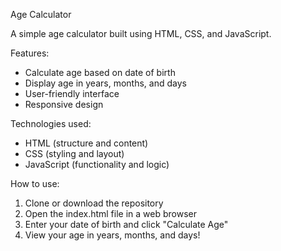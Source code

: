 Age Calculator

A simple age calculator built using HTML, CSS, and JavaScript.

Features:

- Calculate age based on date of birth
- Display age in years, months, and days
- User-friendly interface
- Responsive design

Technologies used:

- HTML (structure and content)
- CSS (styling and layout)
- JavaScript (functionality and logic)

How to use:

1. Clone or download the repository
2. Open the index.html file in a web browser
3. Enter your date of birth and click "Calculate Age"
4. View your age in years, months, and days!
